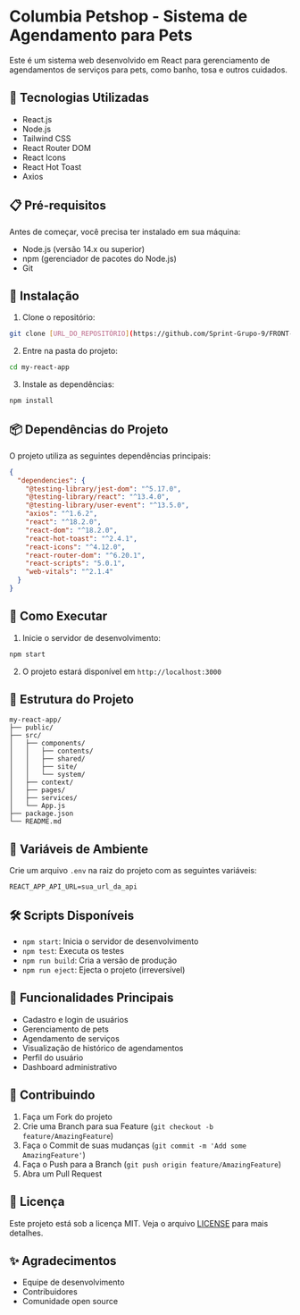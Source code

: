 # Columbia Petshop - Sistema de Agendamento para Pets

Este é um sistema web desenvolvido em React para gerenciamento de agendamentos de serviços para pets, como banho, tosa e outros cuidados.

## 🚀 Tecnologias Utilizadas

- React.js
- Node.js
- Tailwind CSS
- React Router DOM
- React Icons
- React Hot Toast
- Axios

## 📋 Pré-requisitos

Antes de começar, você precisa ter instalado em sua máquina:

- Node.js (versão 14.x ou superior)
- npm (gerenciador de pacotes do Node.js)
- Git

## 🔧 Instalação

1. Clone o repositório:
```bash
git clone [URL_DO_REPOSITÓRIO](https://github.com/Sprint-Grupo-9/FRONT-REFACTOR.git)
```

2. Entre na pasta do projeto:
```bash
cd my-react-app
```

3. Instale as dependências:
```bash
npm install
```

## 📦 Dependências do Projeto

O projeto utiliza as seguintes dependências principais:

```json
{
  "dependencies": {
    "@testing-library/jest-dom": "^5.17.0",
    "@testing-library/react": "^13.4.0",
    "@testing-library/user-event": "^13.5.0",
    "axios": "^1.6.2",
    "react": "^18.2.0",
    "react-dom": "^18.2.0",
    "react-hot-toast": "^2.4.1",
    "react-icons": "^4.12.0",
    "react-router-dom": "^6.20.1",
    "react-scripts": "5.0.1",
    "web-vitals": "^2.1.4"
  }
}
```

## 🚀 Como Executar

1. Inicie o servidor de desenvolvimento:
```bash
npm start
```

2. O projeto estará disponível em `http://localhost:3000`

## 📁 Estrutura do Projeto

```
my-react-app/
├── public/
├── src/
│   ├── components/
│   │   ├── contents/
│   │   ├── shared/
│   │   ├── site/
│   │   └── system/
│   ├── context/
│   ├── pages/
│   ├── services/
│   └── App.js
├── package.json
└── README.md
```

## 🔑 Variáveis de Ambiente

Crie um arquivo `.env` na raiz do projeto com as seguintes variáveis:

```env
REACT_APP_API_URL=sua_url_da_api
```

## 🛠️ Scripts Disponíveis

- `npm start`: Inicia o servidor de desenvolvimento
- `npm test`: Executa os testes
- `npm run build`: Cria a versão de produção
- `npm run eject`: Ejecta o projeto (irreversível)

## 📝 Funcionalidades Principais

- Cadastro e login de usuários
- Gerenciamento de pets
- Agendamento de serviços
- Visualização de histórico de agendamentos
- Perfil do usuário
- Dashboard administrativo

## 🤝 Contribuindo

1. Faça um Fork do projeto
2. Crie uma Branch para sua Feature (`git checkout -b feature/AmazingFeature`)
3. Faça o Commit de suas mudanças (`git commit -m 'Add some AmazingFeature'`)
4. Faça o Push para a Branch (`git push origin feature/AmazingFeature`)
5. Abra um Pull Request

## 📄 Licença

Este projeto está sob a licença MIT. Veja o arquivo [LICENSE](LICENSE) para mais detalhes.

## ✨ Agradecimentos

- Equipe de desenvolvimento
- Contribuidores
- Comunidade open source
